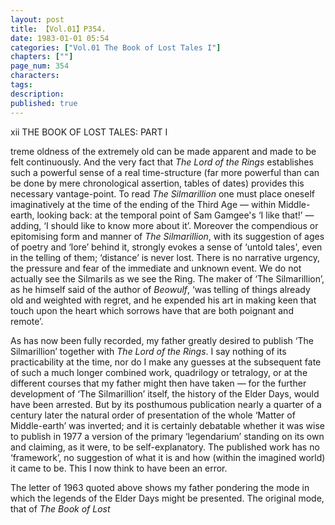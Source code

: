 ```yaml
---
layout: post
title: 【Vol.01】P354.
date: 1983-01-01 05:54
categories: ["Vol.01 The Book of Lost Tales I"]
chapters: [""]
page_num: 354
characters: 
tags: 
description: 
published: true
---
```


<p style="text-indent: 0;">
xii THE BOOK OF LOST TALES: PART I
</p>

treme oldness of the extremely old can be made apparent and made to be felt continuously. And the very fact that <I>The Lord of the Rings</I> establishes such a powerful sense of a real time-structure (far more powerful than can be done by mere chronological assertion, tables of dates) provides this necessary vantage-point. To read <I>The Silmarillion</I> one must place oneself imaginatively at the time of the ending of the Third Age — within Middle-earth, looking back: at the temporal point of Sam Gamgee's ‘I like that!’ — adding, ‘I should like to know more about it’. Moreover the compendious or epitomising form and manner of <I>The Silmarillion</I>, with its suggestion of ages of poetry and ‘lore’ behind it, strongly evokes a sense of ‘untold tales', even in the telling of them; ‘distance’ is never lost. There is no narrative urgency, the pressure and fear of the immediate and unknown event. We do not actually see the Silmarils as we see the Ring. The maker of ‘The Silmarillion’, as he himself said of the author of <I>Beowulf</I>, ‘was telling of things already old and weighted with regret, and he expended his art in making keen that touch upon the heart which sorrows have that are both poignant and remote’.

As has now been fully recorded, my father greatly desired to publish ‘The Silmarillion’ together with <I>The Lord of the Rings</I>. I say nothing of its practicability at the time, nor do I make any guesses at the subsequent fate of such a much longer combined work, quadrilogy or tetralogy, or at the different courses that my father might then have taken — for the further development of ‘The Silmarillion’ itself, the history of the Elder Days, would have been arrested. But by its posthumous publication nearly a quarter of a century later the natural order of presentation of the whole ‘Matter of Middle-earth’ was inverted; and it is certainly debatable whether it was wise to publish in 1977 a version of the primary ‘legendarium’ standing on its own and claiming, as it were, to be self-explanatory. The published work has no ‘framework’, no suggestion of what it is and how (within the imagined world) it came to be. This I now think to have been an error.

The letter of 1963 quoted above shows my father pondering the mode in which the legends of the Elder Days might be presented. The original mode, that of <I>The Book of Lost</I>

